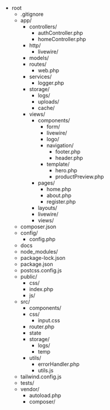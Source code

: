 - root
    - .gitignore
    - app/
        - controllers/
            - authController.php
            - homeController.php
        - http/
            - livewire/
        - models/
        - routes/
            - web.php
        - services/
            - logger.php
        - storage/
            - logs/
            - uploads/
            - cache/
        - views/
            - components/
                - form/
                - livewire/
                - logo/
                - navigation/
                    - footer.php
                    - header.php
                - template/
                    - hero.php
                    - productPreview.php
            - pages/
                - home.php
                - about.php
                - register.php
            - layouts/
            - livewire/
            - views/
    - composer.json
    - config/
        - config.php
    - docs
    - node_modules/
    - package-lock.json
    - package.json
    - postcss.config.js
    - public/
        - css/
        - index.php
        - js/
    - src/
        - components/
        - css/
            - input.css
        - router.php
        - state
        - storage/
            - logs/
            - temp
        - utils/
            - errorHandler.php
            - utils.js
    - tailwind.config.js
    - tests/
    - vendor/
        - autoload.php
        - composer/